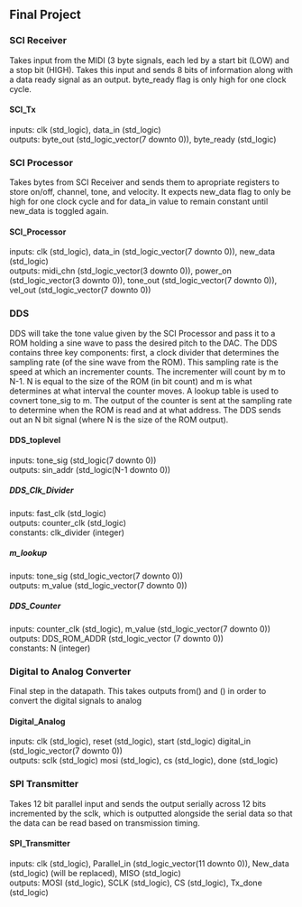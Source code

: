 ## Final Project

### SCI Receiver
Takes input from the MIDI (3 byte signals, each led by a start bit (LOW) and a stop bit (HIGH). Takes this input and sends 8 bits of information along with a data ready signal as an output. byte_ready flag is only high for one clock cycle.

#### SCI_Tx
inputs: clk (std_logic), data_in (std_logic) <br>
outputs: byte_out (std_logic_vector(7 downto 0)), byte_ready (std_logic) <br>

### SCI Processor
Takes bytes from SCI Receiver and sends them to apropriate registers to store on/off, channel, tone, and velocity. It expects new_data flag to only be high for one clock cycle and for data_in value to remain constant until new_data is toggled again. 

#### SCI_Processor
inputs: clk (std_logic), data_in (std_logic_vector(7 downto 0)), new_data (std_logic) <br>
outputs: midi_chn (std_logic_vector(3 downto 0)), power_on (std_logic_vector(3 downto 0)), tone_out (std_logic_vector(7 downto 0)), vel_out (std_logic_vector(7 downto 0)) <br>

### DDS
DDS will take the tone value given by the SCI Processor and pass it to a ROM holding a sine wave to pass the desired pitch to the DAC. The DDS contains three key components: first, a clock divider that determines the sampling rate (of the sine wave from the ROM). This sampling rate is the speed at which an incrementer counts. The incrementer will count by m to N-1. N is equal to the size of the ROM (in bit count) and m is what determines at what interval the counter moves. A lookup table is used to covnert tone_sig to m. The output of the counter is sent at the sampling rate to determine when the ROM is read and at what address. The DDS sends out an N bit signal (where N is the size of the ROM output). 

#### DDS_toplevel
inputs: tone_sig (std_logic(7 downto 0)) <br> 
outputs: sin_addr (std_logic(N-1 downto 0)) <br>

##### DDS_Clk_Divider
inputs: fast_clk (std_logic) <br>
outputs: counter_clk (std_logic) <br>
constants: clk_divider (integer) <br>

##### m_lookup
inputs: tone_sig (std_logic_vector(7 downto 0)) <br>
outputs: m_value (std_logic_vector(7 downto 0)) <br>

##### DDS_Counter
inputs: counter_clk (std_logic), m_value (std_logic_vector(7 downto 0)) <br> 
outputs: DDS_ROM_ADDR (std_logic_vector (7 downto 0)) <br>
constants: N (integer) <br> 

### Digital to Analog Converter
Final step in the datapath. This takes outputs from() and () in order to convert the digital signals to analog 

#### Digital_Analog
inputs: clk (std_logic), reset (std_logic), start (std_logic) digital_in (std_logic_vector(7 downto 0)) <br>
outputs: sclk (std_logic) mosi (std_logic), cs (std_logic), done (std_logic) <br> 

### SPI Transmitter
Takes 12 bit parallel input and sends the output serially across 12 bits incremented by the sclk, which is outputted alongside the serial data so that the data can be read based on transmission timing.

#### SPI_Transmitter
inputs: clk (std_logic), Parallel_in (std_logic_vector(11 downto 0)), New_data (std_logic) (will be replaced), MISO (std_logic) <br>
outputs: MOSI (std_logic), SCLK (std_logic), CS (std_logic), Tx_done (std_logic) <br>
